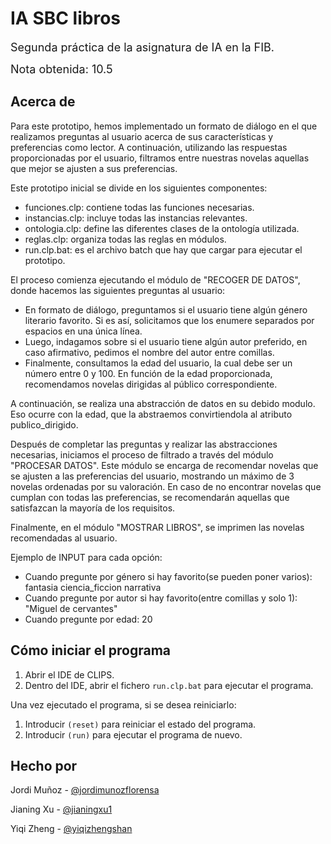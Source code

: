 # IA SBC libros

<font size="4">Segunda práctica de la asignatura de IA en la FIB. </font>

<font size="4">Nota obtenida: 10.5 </font>

## Acerca de
Para este prototipo, hemos implementado un formato de diálogo en el que
realizamos preguntas al usuario acerca de sus características y preferencias
como lector. A continuación, utilizando las respuestas proporcionadas por el
usuario, filtramos entre nuestras novelas aquellas que mejor se ajusten a sus
preferencias.

Este prototipo inicial se divide en los siguientes componentes:
- funciones.clp: contiene todas las funciones necesarias.
- instancias.clp: incluye todas las instancias relevantes.
- ontologia.clp: define las diferentes clases de la ontología utilizada.
- reglas.clp: organiza todas las reglas en módulos.
- run.clp.bat: es el archivo batch que hay que cargar para ejecutar el prototipo.

El proceso comienza ejecutando el módulo de "RECOGER DE DATOS", donde
hacemos las siguientes preguntas al usuario:
- En formato de diálogo, preguntamos si el usuario tiene algún género
literario favorito. Si es así, solicitamos que los enumere separados por
espacios en una única línea.
- Luego, indagamos sobre si el usuario tiene algún autor preferido, en caso
afirmativo, pedimos el nombre del autor entre comillas.
- Finalmente, consultamos la edad del usuario, la cual debe ser un número entre
0 y 100. En función de la edad proporcionada, recomendamos novelas dirigidas al
público correspondiente.

A continuación, se realiza una abstracción de datos en su debido modulo. Eso
ocurre con la edad, que la abstraemos convirtiendola al atributo publico_dirigido.

Después de completar las preguntas y realizar las abstracciones necesarias,
iniciamos el proceso de filtrado a través del módulo "PROCESAR DATOS".
Este módulo se encarga de recomendar novelas que se ajusten a las preferencias
del usuario, mostrando un máximo de 3 novelas ordenadas por su valoración. En
caso de no encontrar novelas que cumplan con todas las preferencias, se
recomendarán aquellas que satisfazcan la mayoría de los requisitos.

Finalmente, en el módulo "MOSTRAR LIBROS", se imprimen las novelas recomendadas
al usuario.

Ejemplo de INPUT para cada opción:
- Cuando pregunte por género si hay favorito(se pueden poner varios): fantasia ciencia_ficcion narrativa
- Cuando pregunte por autor si hay favorito(entre comillas y solo 1): "Miguel de cervantes"
- Cuando pregunte por edad: 20

## Cómo iniciar el programa

1. Abrir el IDE de CLIPS.
2. Dentro del IDE, abrir el fichero ``run.clp.bat`` para ejecutar el programa.

Una vez ejecutado el programa, si se desea reiniciarlo:
1. Introducir ``(reset)`` para reiniciar el estado del programa.
2. Introducir ``(run)`` para ejecutar el programa de nuevo.

## Hecho por

Jordi Muñoz - [@jordimunozflorensa](https://github.com/jordimunozflorensa)

Jianing Xu - [@jianingxu1](https://github.com/jianingxu1)

Yiqi Zheng - [@yiqizhengshan](https://github.com/yiqizhengshan)
